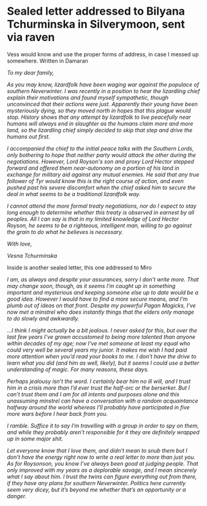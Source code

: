 # Sealed letter addressed to Bilyana Tchurminska in Silverymoon, sent via raven

Vess would know and use the proper forms of address, in case I messed up somewhere. Written in Damaran

*To my dear family,*

*As you may know, lizardfolk have been waging war against the populace of southern Neverwinter. I was recently in a position to hear the lizardling chief explain their motivations and found myself sympathetic, though unconvinced that their actions were just. Apparently their young have been mysteriously dying, so they moved north in hopes that this plague would stop. History shows that any attempt by lizardfolk to live peacefully near humans will always end in slaughter as the humans claim more and more land, so the lizardling chief simply decided to skip that step and drive the humans out first.*

*I accompanied the chief to the initial peace talks with the Southern Lords, only bothering to hope that neither party would attack the other during the negotiations. However, Lord Royson's son and proxy Lord Hector stepped forward and offered them near-autonomy on a portion of his land in exchange for military aid against any mutual enemies. He said that any true follower of Tyr would know this is the right course of action, and even pushed past his severe discomfort when the chief asked him to secure the deal in what seems to be a traditional lizardfolk way.*

*I cannot attend the more formal treaty negotiations, nor do I expect to stay long enough to determine whether this treaty is observed in earnest by all peoples. All I can say is that in my limited knowledge of Lord Hector Royson, he seems to be a righteous, intelligent man, willing to go against the grain to do what he believes is necessary.*

*With love,*

*Vesna Tchurminska*

Inside is another sealed letter, this one addressed to Miro

*I am, as always and despite your assurances, sorry I don’t write more. That may change soon, though, as it seems I’m caught up in something important and mysterious and keeping someone else up to date would be a good idea. However I would have to find a more secure means, and I’m plumb out of ideas on that front. Despite my powerful Pagan Magicks, I’ve now met a minstrel who does instantly things that the elders only manage to do slowly and awkwardly.*

*...I think I might actually be a bit jealous. I never asked for this, but over the last few years I’ve grown accustomed to being more talented than anyone within decades of my age; now I’ve met someone at least my equal who could very well be several years my junior. It makes me wish I had paid more attention when you’d read your books to me. I don’t have the drive to learn what you did (and him as well, likely), but it seems I could use a better understanding of magic. For many reasons, these days.*

*Perhaps jealousy isn’t the word. I certainly bear him no ill will, and I trust him in a crisis more than I’d ever trust the half-orc or the berserker. But I can’t trust them and I am for all intents and purposes alone and this unassuming minstrel can have a conversation with a random acquaintance halfway around the world whereas I’ll probably have participated in five more wars before I hear back from you.*

*I ramble. Suffice it to say I’m travelling with a group in order to spy on them, and while they probably aren’t responsible for it they are definitely wrapped up in some major shit.*

*Let everyone know that I love them, and didn’t mean to snub them but I don’t have the energy right now to write a real letter to more than just you. As for Roysonson, you know I’ve always been good at judging people. That only improved with my years as a deplorable savage, and I mean sincerely what I say about him. I trust the twins can figure everything out from there, if they have any plans for southern Neverwinter. Politics here currently seem very dicey, but it’s beyond me whether that’s an opportunity or a danger.*


